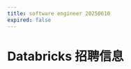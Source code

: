 ```yaml
---
title: software engineer 20250610
expired: false
---
```


# Databricks 招聘信息

<JobPostingTable job-posting-json-path="databricks/data/sofware-engineer-20250610.json" />
